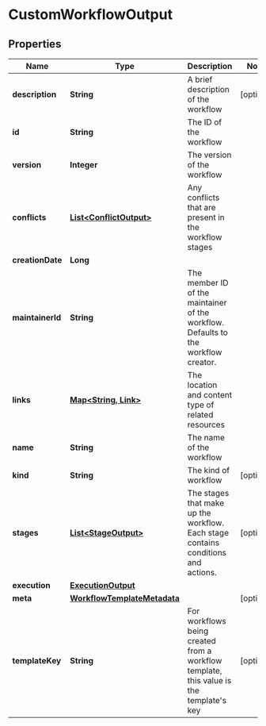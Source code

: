 

# CustomWorkflowOutput


## Properties

| Name | Type | Description | Notes |
|------------ | ------------- | ------------- | -------------|
|**description** | **String** | A brief description of the workflow |  [optional] |
|**id** | **String** | The ID of the workflow |  |
|**version** | **Integer** | The version of the workflow |  |
|**conflicts** | [**List&lt;ConflictOutput&gt;**](ConflictOutput.md) | Any conflicts that are present in the workflow stages |  |
|**creationDate** | **Long** |  |  |
|**maintainerId** | **String** | The member ID of the maintainer of the workflow. Defaults to the workflow creator. |  |
|**links** | [**Map&lt;String, Link&gt;**](Link.md) | The location and content type of related resources |  |
|**name** | **String** | The name of the workflow |  |
|**kind** | **String** | The kind of workflow |  [optional] |
|**stages** | [**List&lt;StageOutput&gt;**](StageOutput.md) | The stages that make up the workflow. Each stage contains conditions and actions. |  [optional] |
|**execution** | [**ExecutionOutput**](ExecutionOutput.md) |  |  |
|**meta** | [**WorkflowTemplateMetadata**](WorkflowTemplateMetadata.md) |  |  [optional] |
|**templateKey** | **String** | For workflows being created from a workflow template, this value is the template&#39;s key |  [optional] |



